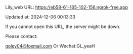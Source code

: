 Lily_web URL: https://eb58-61-165-102-156.ngrok-free.app

Updated at: 2024-12-06 00:13:33

If you cannot open this URL, the server might be down.

Please contact: 

goley04@foxmail.com Or Wechat:GL_yeaH